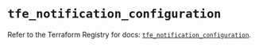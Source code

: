 # `tfe_notification_configuration`

Refer to the Terraform Registry for docs: [`tfe_notification_configuration`](https://registry.terraform.io/providers/hashicorp/tfe/0.65.0/docs/resources/notification_configuration).
